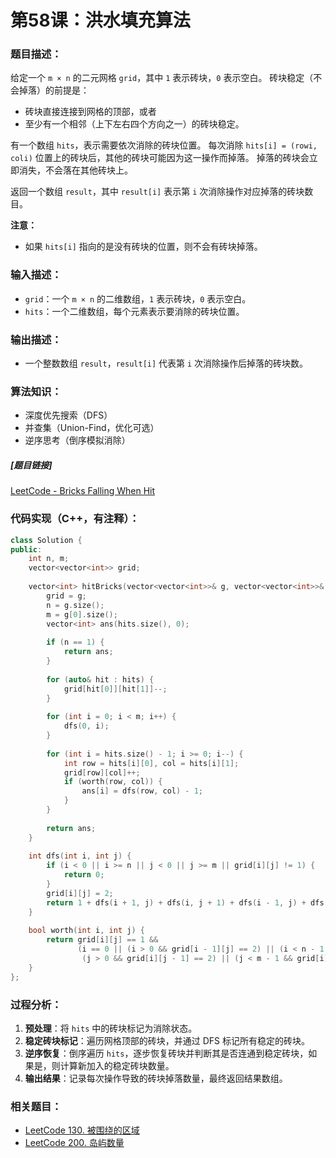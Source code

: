 # 第58课：洪水填充算法

### **题目描述：**

给定一个 `m × n` 的二元网格 `grid`，其中 `1` 表示砖块，`0` 表示空白。
砖块稳定（不会掉落）的前提是：
- 砖块直接连接到网格的顶部，或者
- 至少有一个相邻（上下左右四个方向之一）的砖块稳定。

有一个数组 `hits`，表示需要依次消除的砖块位置。
每次消除 `hits[i] = (rowi, coli)` 位置上的砖块后，其他的砖块可能因为这一操作而掉落。
掉落的砖块会立即消失，不会落在其他砖块上。

返回一个数组 `result`，其中 `result[i]` 表示第 `i` 次消除操作对应掉落的砖块数目。

**注意：**
- 如果 `hits[i]` 指向的是没有砖块的位置，则不会有砖块掉落。

### **输入描述：**
- `grid`：一个 `m × n` 的二维数组，`1` 表示砖块，`0` 表示空白。
- `hits`：一个二维数组，每个元素表示要消除的砖块位置。

### **输出描述：**
- 一个整数数组 `result`，`result[i]` 代表第 `i` 次消除操作后掉落的砖块数。

### **算法知识：**
- 深度优先搜索（DFS）
- 并查集（Union-Find，优化可选）
- 逆序思考（倒序模拟消除）

##### [题目链接]
[LeetCode - Bricks Falling When Hit](https://leetcode.cn/problems/bricks-falling-when-hit/)

### **代码实现（C++，有注释）：**

```cpp
class Solution {
public:
    int n, m;
    vector<vector<int>> grid;
    
    vector<int> hitBricks(vector<vector<int>>& g, vector<vector<int>>& hits) {
        grid = g;
        n = g.size();
        m = g[0].size();
        vector<int> ans(hits.size(), 0);
        
        if (n == 1) {
            return ans;
        }
        
        for (auto& hit : hits) {
            grid[hit[0]][hit[1]]--;
        }
        
        for (int i = 0; i < m; i++) {
            dfs(0, i);
        }
        
        for (int i = hits.size() - 1; i >= 0; i--) {
            int row = hits[i][0], col = hits[i][1];
            grid[row][col]++;
            if (worth(row, col)) {
                ans[i] = dfs(row, col) - 1;
            }
        }
        
        return ans;
    }
    
    int dfs(int i, int j) {
        if (i < 0 || i >= n || j < 0 || j >= m || grid[i][j] != 1) {
            return 0;
        }
        grid[i][j] = 2;
        return 1 + dfs(i + 1, j) + dfs(i, j + 1) + dfs(i - 1, j) + dfs(i, j - 1);
    }
    
    bool worth(int i, int j) {
        return grid[i][j] == 1 &&
               (i == 0 || (i > 0 && grid[i - 1][j] == 2) || (i < n - 1 && grid[i + 1][j] == 2) ||
                (j > 0 && grid[i][j - 1] == 2) || (j < m - 1 && grid[i][j + 1] == 2));
    }
};
```

### **过程分析：**
1. **预处理**：将 `hits` 中的砖块标记为消除状态。
2. **稳定砖块标记**：遍历网格顶部的砖块，并通过 DFS 标记所有稳定的砖块。
3. **逆序恢复**：倒序遍历 `hits`，逐步恢复砖块并判断其是否连通到稳定砖块，如果是，则计算新加入的稳定砖块数量。
4. **输出结果**：记录每次操作导致的砖块掉落数量，最终返回结果数组。

### **相关题目：**
- [LeetCode 130. 被围绕的区域](https://leetcode.cn/problems/surrounded-regions/)
- [LeetCode 200. 岛屿数量](https://leetcode.cn/problems/number-of-islands/)